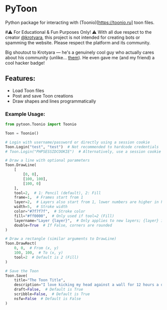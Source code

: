 # PyToon

Python package for interacting with (Toonio)[https://toonio.ru] toon files.

#⚠️ For Educational & Fun Purposes Only! ⚠️
With all due respect to the creator [@krotyara](https://github.com/kr0tyara), this project is not intended for creating bots or spamming the website. Please respect the platform and its community.

Big shoutout to Krotyara — he's a genuinely cool guy who actually cares about his community (unlike... [them](https://multator.ru)). He even gave me (and my friend) a cool hacker badge! 
## Features:
- Load Toon files
- Post and save Toon creations
- Draw shapes and lines programmatically

### Example Usage:
```python
from pytoon.Toonio import Toonio

Toon = Toonio()

# Login with username/password or directly using a session cookie
Toon.Login("test", "test")  # Not recommended to hardcode credentials
# Toon.Login("PHPSESSIDCOOKIE")  # Alternatively, use a session cookie

# Draw a line with optional parameters
Toon.DrawLine(
    [
        [0, 0],
        [100, 100],
        [100, 0]
    ], 
    tool=2,  # 1: Pencil (default), 2: Fill
    frame=1,  # Frames start from 1
    layer=2,  # Layers also start from 1, lower numbers are higher in hierarchy
    width=5,  # Stroke width
    color="#7f7f7f",  # Stroke color
    fill="#ff0000",  # Only used if tool=2 (Fill)
    layername="Layer {layer}",  # Only applies to new layers; {layer} is replaced with frame number
    double=True  # If False, corners are rounded
)

# Draw a rectangle (similar arguments to DrawLine)
Toon.DrawRect(
    0, 0,  # From (x, y)
    100, 100,  # To (x, y)
    tool=2  # Default is 2 (Fill)
)

# Save the Toon
Toon.Save(
    title="The Toon Title",
    description="I love kicking my head against a wall for 12 hours a day!",  # Optional
    draft=False,  # Default is True
    scribble=False,  # Default is True
    nsfw=False  # Default is False
)
```
